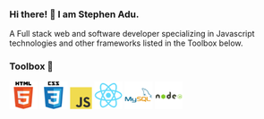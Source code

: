 ### Hi there! 👋 I am Stephen Adu.

A Full stack web and software developer specializing in Javascript technologies and other frameworks listed in the Toolbox below.


### Toolbox 🧰

<img src="https://github.com/devicons/devicon/blob/master/icons/html5/html5-original-wordmark.svg" alt="html svg image" width="50px" height="50px" /> <img src="https://github.com/devicons/devicon/blob/master/icons/css3/css3-original-wordmark.svg" alt="css3 svg image" width="50px" height="50px"/> <img src="https://github.com/devicons/devicon/blob/master/icons/javascript/javascript-original.svg" alt="javascript svg image" width="40px" height="40px"/> <img src="https://github.com/devicons/devicon/blob/master/icons/react/react-original.svg" alt="react svg image" width="50px" height="50px" /> <img src="https://github.com/devicons/devicon/blob/master/icons/mysql/mysql-original-wordmark.svg" alt="javascript svg image" width="50px" height="50px"/> <img src="https://github.com/devicons/devicon/blob/master/icons/nodejs/nodejs-original-wordmark.svg" alt="javascript svg image" width="50px" height="50px"/>

<!--
**STEP0HEN/STEP0HEN** is a ✨ _special_ ✨ repository because its `README.md` (this file) appears on your GitHub profile.

Here are some ideas to get you started:

- 🔭 I’m currently working on ...
- 🌱 I’m currently learning ...
- 👯 I’m looking to collaborate on ...
- 🤔 I’m looking for help with ...
- 💬 Ask me about ...
- 📫 How to reach me: ...
- 😄 Pronouns: ...
- ⚡ Fun fact: ...
-->
